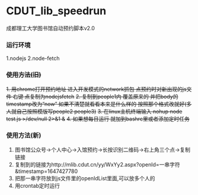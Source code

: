 # CDUT_lib_speedrun
成都理工大学图书馆自动预约脚本v2.0


### 运行环境
1.nodejs
2.node-fetch

### ~~使用方法(旧)~~
~~1. 用chrome打开预约地址 进入开发模式的network抓包 点预约时对新出现的js文件 右键 点复制为nodejsfetch~~
~~2. 复制到people1内 覆盖原来的 并把body的timestamp改为“now” 如果不清楚就看看本来是什么样的 按照那个格式改就好(多人就自己按照模版写people2 people3)~~
~~3. 在linux主机终端输入 nohup node test.js >/dev/null 2>&1 &~~
~~4. 如果想每日运行 就加到bashrc里或者添加定时任务~~

### 使用方法(新)
1. 图书馆公众号->个人中心->入馆预约->长按识别二维码->右上角三个点->复制链接
2. 复制到的链接为http://mlib.cdut.cn/yy/WxYy2.aspx?openId=一串字符&timestamp=1647427780
3. 把那一串字符放到js文件里的openIdList里面,可以放多个人的
4. 用crontab定时运行
